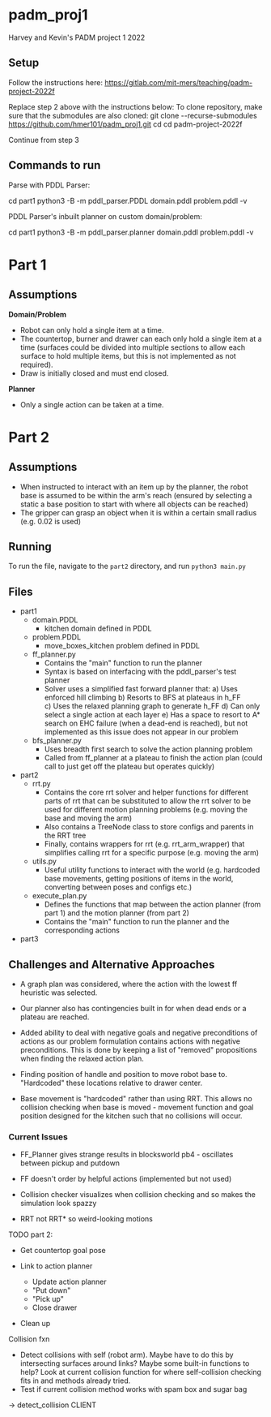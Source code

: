 # padm_proj1
Harvey and Kevin's PADM project 1 2022

## Setup
Follow the instructions here: https://gitlab.com/mit-mers/teaching/padm-project-2022f

Replace step 2 above with the instructions below:
To clone repository, make sure that the submodules are also cloned:
git clone --recurse-submodules https://github.com/hmer101/padm_proj1.git
cd cd padm-project-2022f

Continue from step 3


## Commands to run


Parse with PDDL Parser:

cd part1
python3 -B -m pddl_parser.PDDL domain.pddl problem.pddl -v


PDDL Parser's inbuilt planner on custom domain/problem:

cd part1
python3 -B -m pddl_parser.planner domain.pddl problem.pddl -v


# Part 1
## Assumptions
**Domain/Problem**
- Robot can only hold a single item at a time.
- The countertop, burner and drawer can each only hold a single item at a time (surfaces could be divided into multiple sections to allow each surface to hold multiple items, but this is not implemented as not required).
- Draw is initially closed and must end closed.

**Planner**
- Only a single action can be taken at a time.

# Part 2
## Assumptions
 - When instructed to interact with an item up by the planner, the robot base is assumed to be within the arm's reach (ensured by selecting a static a base position to start with where all objects can be reached)
 - The gripper can grasp an object when it is within a certain small radius (e.g. 0.02 is used)

## Running
To run the file, navigate to the `part2` directory, and run `python3 main.py`

## Files
- part1
    - domain.PDDL
        - kitchen domain defined in PDDL
    - problem.PDDL
        - move_boxes_kitchen problem defined in PDDL
    - ff_planner.py
        - Contains the "main" function to run the planner
        - Syntax is based on interfacing with the pddl_parser's test planner
        - Solver uses a simplified fast forward planner that:
        a) Uses enforced hill climbing
        b) Resorts to BFS at plateaus in h_FF     
        c) Uses the relaxed planning graph to generate h_FF
        d) Can only select a single action at each layer
        e) Has a space to resort to A* search on EHC failure (when a dead-end is reached), but not implemented as this issue does not appear in our problem
    - bfs_planner.py
        - Uses breadth first search to solve the action planning problem
        - Called from ff_planner at a plateau to finish the action plan (could call to just get off the plateau but operates quickly)
- part2
    - rrt.py
        - Contains the core rrt solver and helper functions for different parts of rrt that can be substituted to allow the rrt solver to be used for different
        motion planning problems (e.g. moving the base and moving the arm)
        - Also contains a TreeNode class to store configs and parents in the RRT tree
        - Finally, contains wrappers for rrt (e.g. rrt_arm_wrapper) that simplifies calling rrt for a specific purpose (e.g. moving the arm)
    - utils.py 
        - Useful utility functions to interact with the world (e.g. hardcoded base movements, getting positions of items in the world, converting between poses and configs etc.)
    - execute_plan.py
        - Defines the functions that map between the action planner (from part 1) and the motion planner (from part 2)
        - Contains the "main" function to run the planner and the corresponding actions
- part3


## Challenges and Alternative Approaches
- A graph plan was considered, where the action with the lowest ff heuristic was selected.
- Our planner also has contingencies built in for when dead ends or a plateau are reached.
- Added ability to deal with negative goals and negative preconditions of actions as our problem formulation contains actions with negative preconditions. This is done by keeping a list of "removed" propositions when finding the relaxed action plan.

- Finding position of handle and position to move robot base to. "Hardcoded" these locations relative to drawer center.
- Base movement is "hardcoded" rather than using RRT. This allows no collision checking when base is moved - movement function and goal position designed for the kitchen such that no collisions will occur.


### Current Issues
- FF_Planner gives strange results in blocksworld pb4 - oscillates between pickup and putdown 
- FF doesn't order by helpful actions (implemented but not used)

- Collision checker visualizes when collision checking and so makes the simulation look spazzy
- RRT not RRT* so weird-looking motions

TODO part 2:
- Get countertop goal pose
- Link to action planner
    - Update action planner
    - "Put down" 
    - "Pick up"
    - Close drawer

- Clean up

Collision fxn
- Detect collisions with self (robot arm). Maybe have to do this by intersecting surfaces around links? Maybe some built-in functions to help? Look at current collision function for where self-collision checking fits in and methods already tried.
- Test if current collision method works with spam box and sugar bag



-> detect_collision CLIENT